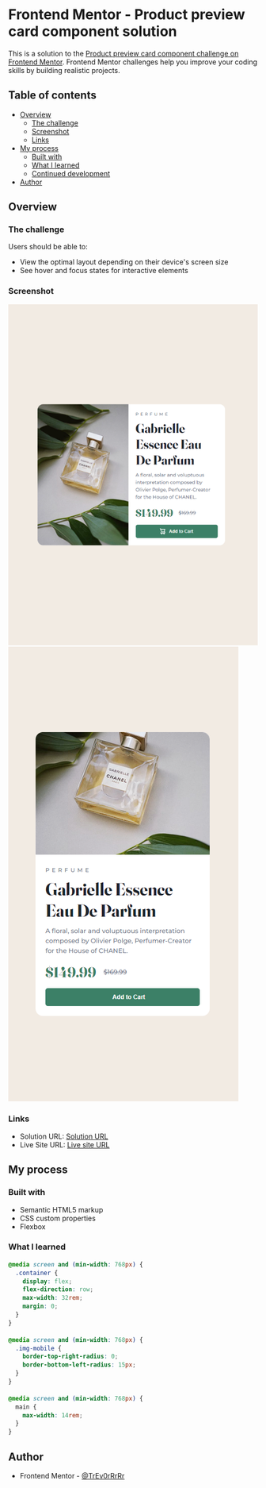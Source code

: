 # Frontend Mentor - Product preview card component solution

This is a solution to the [Product preview card component challenge on Frontend Mentor](https://www.frontendmentor.io/challenges/product-preview-card-component-GO7UmttRfa). Frontend Mentor challenges help you improve your coding skills by building realistic projects.

## Table of contents

- [Overview](#overview)
  - [The challenge](#the-challenge)
  - [Screenshot](#screenshot)
  - [Links](#links)
- [My process](#my-process)
  - [Built with](#built-with)
  - [What I learned](#what-i-learned)
  - [Continued development](#continued-development)
- [Author](#author)

## Overview

### The challenge

Users should be able to:

- View the optimal layout depending on their device's screen size
- See hover and focus states for interactive elements

### Screenshot

![](./screenshot-desktop.png)
![](./screenshot-mobile.png)

### Links

- Solution URL: [Solution URL](https://github.com/TrEv0rRrRr/preview-card-component)
- Live Site URL: [Live site URL](https://trev0rrrrr.github.io/preview-card-component/)

## My process

### Built with

- Semantic HTML5 markup
- CSS custom properties
- Flexbox

### What I learned

```css
@media screen and (min-width: 768px) {
  .container {
    display: flex;
    flex-direction: row;
    max-width: 32rem;
    margin: 0;
  }
}

@media screen and (min-width: 768px) {
  .img-mobile {
    border-top-right-radius: 0;
    border-bottom-left-radius: 15px;
  }
}

@media screen and (min-width: 768px) {
  main {
    max-width: 14rem;
  }
}
```

## Author

- Frontend Mentor - [@TrEv0rRrRr](https://www.frontendmentor.io/profile/TrEv0rRrRr)
